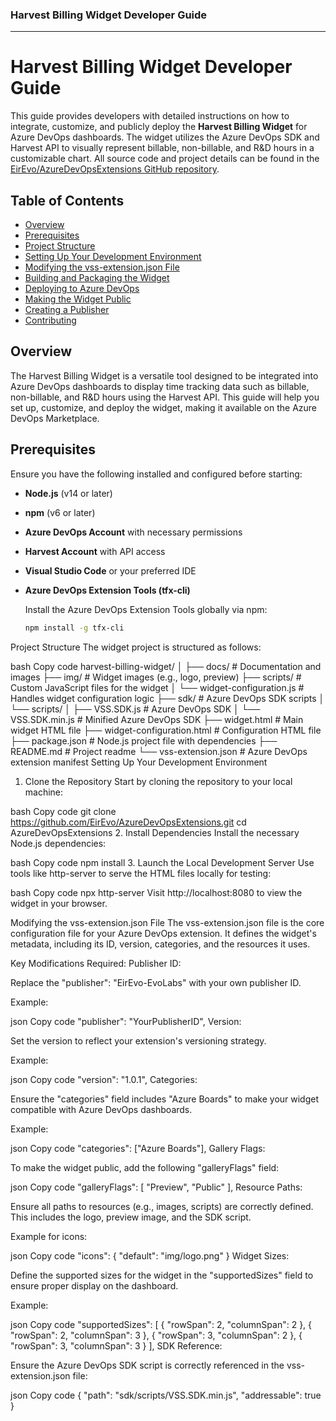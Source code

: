 ### Harvest Billing Widget Developer Guide

---

# Harvest Billing Widget Developer Guide

This guide provides developers with detailed instructions on how to integrate, customize, and publicly deploy the **Harvest Billing Widget** for Azure DevOps dashboards. The widget utilizes the Azure DevOps SDK and Harvest API to visually represent billable, non-billable, and R&D hours in a customizable chart. All source code and project details can be found in the [EirEvo/AzureDevOpsExtensions GitHub repository](https://github.com/EirEvo/AzureDevOpsExtensions).

## Table of Contents

- [Overview](#overview)
- [Prerequisites](#prerequisites)
- [Project Structure](#project-structure)
- [Setting Up Your Development Environment](#setting-up-your-development-environment)
- [Modifying the vss-extension.json File](#modifying-the-vss-extensionjson-file)
- [Building and Packaging the Widget](#building-and-packaging-the-widget)
- [Deploying to Azure DevOps](#deploying-to-azure-devops)
- [Making the Widget Public](#making-the-widget-public)
- [Creating a Publisher](#creating-a-publisher)
- [Contributing](#contributing)

## Overview

The Harvest Billing Widget is a versatile tool designed to be integrated into Azure DevOps dashboards to display time tracking data such as billable, non-billable, and R&D hours using the Harvest API. This guide will help you set up, customize, and deploy the widget, making it available on the Azure DevOps Marketplace.

## Prerequisites

Ensure you have the following installed and configured before starting:

- **Node.js** (v14 or later)
- **npm** (v6 or later)
- **Azure DevOps Account** with necessary permissions
- **Harvest Account** with API access
- **Visual Studio Code** or your preferred IDE
- **Azure DevOps Extension Tools (tfx-cli)**

  Install the Azure DevOps Extension Tools globally via npm:

  ```bash
  npm install -g tfx-cli

Project Structure
The widget project is structured as follows:

bash
Copy code
harvest-billing-widget/
│
├── docs/                         # Documentation and images
├── img/                          # Widget images (e.g., logo, preview)
├── scripts/                      # Custom JavaScript files for the widget
│   └── widget-configuration.js   # Handles widget configuration logic
├── sdk/                          # Azure DevOps SDK scripts
│   └── scripts/
│       ├── VSS.SDK.js            # Azure DevOps SDK
│       └── VSS.SDK.min.js        # Minified Azure DevOps SDK
├── widget.html                   # Main widget HTML file
├── widget-configuration.html     # Configuration HTML file
├── package.json                  # Node.js project file with dependencies
├── README.md                     # Project readme
└── vss-extension.json            # Azure DevOps extension manifest
Setting Up Your Development Environment
1. Clone the Repository
Start by cloning the repository to your local machine:

bash
Copy code
git clone https://github.com/EirEvo/AzureDevOpsExtensions.git
cd AzureDevOpsExtensions
2. Install Dependencies
Install the necessary Node.js dependencies:

bash
Copy code
npm install
3. Launch the Local Development Server
Use tools like http-server to serve the HTML files locally for testing:

bash
Copy code
npx http-server
Visit http://localhost:8080 to view the widget in your browser.

Modifying the vss-extension.json File
The vss-extension.json file is the core configuration file for your Azure DevOps extension. It defines the widget's metadata, including its ID, version, categories, and the resources it uses.

Key Modifications Required:
Publisher ID:

Replace the "publisher": "EirEvo-EvoLabs" with your own publisher ID.

Example:

json
Copy code
"publisher": "YourPublisherID",
Version:

Set the version to reflect your extension's versioning strategy.

Example:

json
Copy code
"version": "1.0.1",
Categories:

Ensure the "categories" field includes "Azure Boards" to make your widget compatible with Azure DevOps dashboards.

Example:

json
Copy code
"categories": ["Azure Boards"],
Gallery Flags:

To make the widget public, add the following "galleryFlags" field:

json
Copy code
"galleryFlags": [
  "Preview",
  "Public"
],
Resource Paths:

Ensure all paths to resources (e.g., images, scripts) are correctly defined. This includes the logo, preview image, and the SDK script.

Example for icons:

json
Copy code
"icons": {
  "default": "img/logo.png"
}
Widget Sizes:

Define the supported sizes for the widget in the "supportedSizes" field to ensure proper display on the dashboard.

Example:

json
Copy code
"supportedSizes": [
  { "rowSpan": 2, "columnSpan": 2 },
  { "rowSpan": 2, "columnSpan": 3 },
  { "rowSpan": 3, "columnSpan": 2 },
  { "rowSpan": 3, "columnSpan": 3 }
],
SDK Reference:

Ensure the Azure DevOps SDK script is correctly referenced in the vss-extension.json file:

json
Copy code
{
  "path": "sdk/scripts/VSS.SDK.min.js",
  "addressable": true
}
